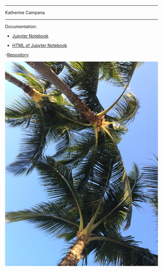 
---
Katherine Campana

---

Documentation:

- [Jupyter Notebook](githubnotebook.ipynb)

- [HTML of Jupyter Notebook](githubnotebook.html)

-[Repository](https://github.com/kateterp/module3)

![Photo of Palm Trees](IMG_0874.JPG)


